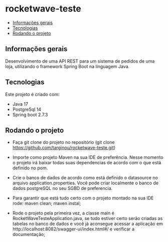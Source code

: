 # rocketwave-teste


* [Informações gerais](#informações-geral)
* [Tecnologias](#tecnologias)
* [Rodando o projeto](#rodando-o-projeto)


## Informações gerais
Desenvolvimento de uma API REST para um sistema de pedidos de uma loja, utilizando o framework Spring Boot na linguagem Java.
	
##  Tecnologias
Este projeto é criado com:
* Java 17
* PostgreSql 14
* Spring boot 2.7.3
	
## Rodando o projeto
* Faça git clone do projeto no repositório (git clone https://github.com/targinou/rocketwave-teste.git)

* Importe como projeto Maven na sua IDE de preferência. Nesse momento o projeto irá baixar todas suas dependencias de acordo com o que está definido no pom.

* Crie o banco de dados de acordo como está definido o datasource no arquivo application.properties. Você pode criar localmente o banco de dados postgreSQL no seu SGBD de preferencia.

* Para garantir que está tudo certo com o projeto montado na sua IDE rode: maven clean; maven instal;

* Rode o projeto pela primeira vez, a classe main é RocketWaveTesteApplication.java, se tudo estiver certo serão criadas as tabelas no banco de dados e você já aconsegue acessar a aplicação em http://localhost:8082/swagger-ui/index.html#/ e verificar a documentação;

